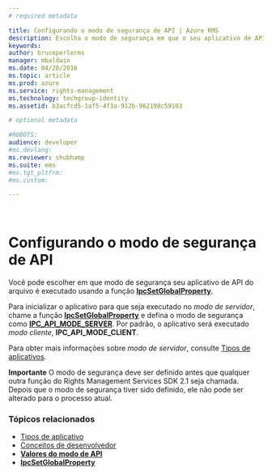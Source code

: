 ```yaml
---
# required metadata

title: Configurando o modo de segurança de API | Azure RMS
description: Escolha o modo de segurança em que o seu aplicativo de API de arquivo é executado.
keywords:
author: bruceperlerms
manager: mbaldwin
ms.date: 04/28/2016
ms.topic: article
ms.prod: azure
ms.service: rights-management
ms.technology: techgroup-identity
ms.assetid: b3acfcd5-1af5-4f3a-912b-962198c59103

# optional metadata

#ROBOTS:
audience: developer
#ms.devlang:
ms.reviewer: shubhamp
ms.suite: ems
#ms.tgt_pltfrm:
#ms.custom:

---
```


﻿
# Configurando o modo de segurança de API

Você pode escolher em que modo de segurança seu aplicativo de API do arquivo é executado usando a função [**IpcSetGlobalProperty**](/rights-management/sdk/2.1/api/win/functions#msipc_ipcsetglobalproperty).

Para inicializar o aplicativo para que seja executado no *modo de servidor*, chame a função [**IpcSetGlobalProperty**](/rights-management/sdk/2.1/api/win/functions#msipc_ipcsetglobalproperty) e defina o modo de segurança como [**IPC\_API\_MODE\_SERVER**](/rights-management/sdk/2.1/api/win/api%20mode%20values#msipc_api_mode_values_IPC_API_MODE_SERVER). Por padrão, o aplicativo será executado *modo cliente*, **IPC\_API\_MODE\_CLIENT**.

Para obter mais informações sobre *modo de servidor*, consulte [Tipos de aplicativos](application-types.md).

**Importante**  O modo de segurança deve ser definido antes que qualquer outra função do Rights Management Services SDK 2.1 seja chamada. Depois que o modo de segurança tiver sido definido, ele não pode ser alterado para o processo atual.

 

### Tópicos relacionados

* [Tipos de aplicativo](application-types.md)
* [Conceitos de desenvolvedor](ad-rms-concepts-nav.md)
* [**Valores do modo de API**](/rights-management/sdk/2.1/api/win/api%20mode%20values#msipc_api_mode_values_IPC_API_MODE_SERVER)
* [**IpcSetGlobalProperty**](/rights-management/sdk/2.1/api/win/functions#msipc_ipcsetglobalproperty)
 

 





<!--HONumber=Apr16_HO3-->


